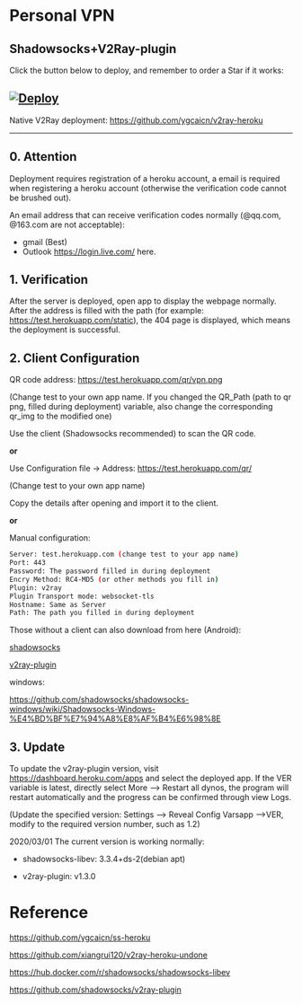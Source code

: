 # Personal VPN
## Shadowsocks+V2Ray-plugin

Click the button below to deploy, and remember to order a Star if it works:

[![Deploy](https://www.herokucdn.com/deploy/button.png)](https://heroku.com/deploy?template=https://github.com/sddsfsadf/ceshione/tree/main)
---

Native V2Ray deployment: <https://github.com/ygcaicn/v2ray-heroku>

---

## 0. Attention

Deployment requires registration of a heroku account, a email is required when registering a heroku account (otherwise the verification code cannot be brushed out). 

An email address that can receive verification codes normally (@qq.com, @163.com are not acceptable):
- gmail (Best) 
- Outlook <https://login.live.com/> here.

## 1. Verification

After the server is deployed, open app to display the webpage normally. After the address is filled with the path (for example: <https://test.herokuapp.com/static>), the 404 page is displayed, which means the deployment is successful.

## 2. Client Configuration

QR code address: https://test.herokuapp.com/qr/vpn.png

(Change test to your own app name. If you changed the QR_Path (path to qr png, filled during deployment) variable, also change the corresponding qr_img to the modified one)

Use the client (Shadowsocks recommended) to scan the QR code.

**or**

Use Configuration file -> Address: https://test.herokuapp.com/qr/

(Change test to your own app name)

Copy the details after opening and import it to the client.

**or**

Manual configuration:

```sh
Server: test.herokuapp.com (change test to your app name)
Port: 443
Password: The password filled in during deployment
Encry Method: RC4-MD5 (or other methods you fill in)
Plugin: v2ray
Plugin Transport mode: websocket-tls
Hostname: Same as Server
Path: The path you filled in during deployment
```

Those without a client can also download from here (Android):

[shadowsocks](https://github.com/shadowsocks/shadowsocks-android/releases/latest/download/shadowsocks--universal-5.1.9.apk)

[v2ray-plugin](https://github.com/shadowsocks/v2ray-plugin-android/releases/latest/download/v2ray-arm64-v8a-1.3.1.apk)

windows:

<https://github.com/shadowsocks/shadowsocks-windows/wiki/Shadowsocks-Windows-%E4%BD%BF%E7%94%A8%E8%AF%B4%E6%98%8E>

## 3. Update

To update the v2ray-plugin version, visit <https://dashboard.heroku.com/apps> and select the deployed app. If the VER variable is latest, directly select More --> Restart all dynos, the program will restart automatically and the progress can be confirmed through view Logs. 

(Update the specified version: Settings --> Reveal Config Varsapp -->VER, modify to the required version number, such as 1.2)

2020/03/01 The current version is working normally:

+ shadowsocks-libev: 3.3.4+ds-2(debian apt)

+ v2ray-plugin: v1.3.0

# Reference

https://github.com/ygcaicn/ss-heroku

https://github.com/xiangrui120/v2ray-heroku-undone

https://hub.docker.com/r/shadowsocks/shadowsocks-libev

https://github.com/shadowsocks/v2ray-plugin
